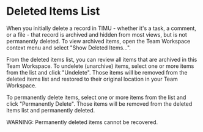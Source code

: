 # Deleted Items List

When you initially delete a record in TIMU - whether it's a task, a comment, or a file - that record is archived and hidden from most views, but is not permanently deleted. To view archived items, open the Team Workspace context menu and select "Show Deleted Items...".

From the deleted items list, you can review all items that are archived in this Team Workspace. To undelete (unarchive) items, select one or more items from the list and click "Undelete". Those items will be removed from the deleted items list and restored to their original location in your Team Workspace.

To permanently delete items, select one or more items from the list and click "Permanently Delete". Those items will be removed from the deleted items list and permanently deleted.

WARNING: Permanently deleted items cannot be recovered.

          
